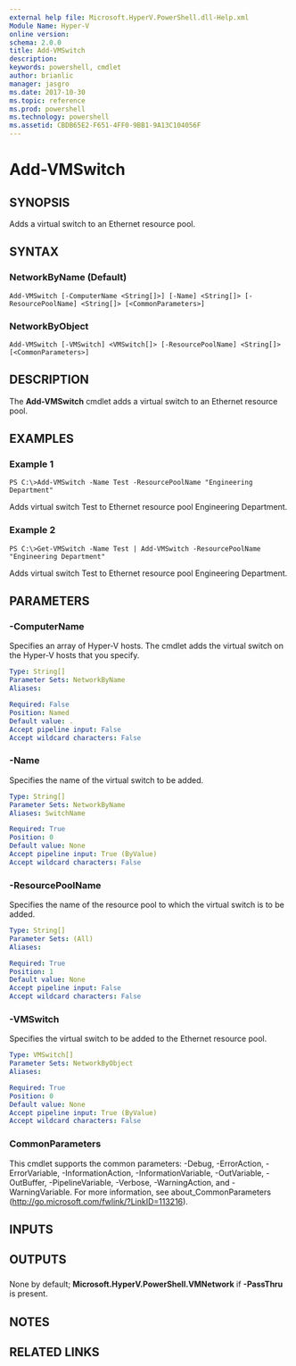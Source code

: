 ```yaml
---
external help file: Microsoft.HyperV.PowerShell.dll-Help.xml
Module Name: Hyper-V
online version: 
schema: 2.0.0
title: Add-VMSwitch
description: 
keywords: powershell, cmdlet
author: brianlic
manager: jasgro
ms.date: 2017-10-30
ms.topic: reference
ms.prod: powershell
ms.technology: powershell
ms.assetid: CBDB65E2-F651-4FF0-9BB1-9A13C104056F
---
```


# Add-VMSwitch

## SYNOPSIS
Adds a virtual switch to an Ethernet resource pool.

## SYNTAX

### NetworkByName (Default)
```
Add-VMSwitch [-ComputerName <String[]>] [-Name] <String[]> [-ResourcePoolName] <String[]> [<CommonParameters>]
```

### NetworkByObject
```
Add-VMSwitch [-VMSwitch] <VMSwitch[]> [-ResourcePoolName] <String[]> [<CommonParameters>]
```

## DESCRIPTION
The **Add-VMSwitch** cmdlet adds a virtual switch to an Ethernet resource pool.

## EXAMPLES

### Example 1
```
PS C:\>Add-VMSwitch -Name Test -ResourcePoolName "Engineering Department"
```

Adds virtual switch Test to Ethernet resource pool Engineering Department.

### Example 2
```
PS C:\>Get-VMSwitch -Name Test | Add-VMSwitch -ResourcePoolName "Engineering Department"
```

Adds virtual switch Test to Ethernet resource pool Engineering Department.

## PARAMETERS

### -ComputerName
Specifies an array of Hyper-V hosts.
The cmdlet adds the virtual switch on the Hyper-V hosts that you specify.

```yaml
Type: String[]
Parameter Sets: NetworkByName
Aliases: 

Required: False
Position: Named
Default value: .
Accept pipeline input: False
Accept wildcard characters: False
```

### -Name
Specifies the name of the virtual switch to be added.

```yaml
Type: String[]
Parameter Sets: NetworkByName
Aliases: SwitchName

Required: True
Position: 0
Default value: None
Accept pipeline input: True (ByValue)
Accept wildcard characters: False
```

### -ResourcePoolName
Specifies the name of the resource pool to which the virtual switch is to be added.

```yaml
Type: String[]
Parameter Sets: (All)
Aliases: 

Required: True
Position: 1
Default value: None
Accept pipeline input: False
Accept wildcard characters: False
```

### -VMSwitch
Specifies the virtual switch to be added to the Ethernet resource pool.

```yaml
Type: VMSwitch[]
Parameter Sets: NetworkByObject
Aliases: 

Required: True
Position: 0
Default value: None
Accept pipeline input: True (ByValue)
Accept wildcard characters: False
```

### CommonParameters
This cmdlet supports the common parameters: -Debug, -ErrorAction, -ErrorVariable, -InformationAction, -InformationVariable, -OutVariable, -OutBuffer, -PipelineVariable, -Verbose, -WarningAction, and -WarningVariable. For more information, see about_CommonParameters (http://go.microsoft.com/fwlink/?LinkID=113216).

## INPUTS

## OUTPUTS

###  
None by default; **Microsoft.HyperV.PowerShell.VMNetwork** if **-PassThru** is present.

## NOTES

## RELATED LINKS


